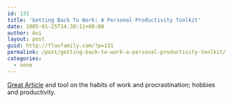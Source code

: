 ```yaml
---
id: 131
title: 'Getting Back To Work: A Personal Productivity Toolkit'
date: 2005-01-25T14:39:11+00:00
author: Avi
layout: post
guid: http://flaxfamily.com/?p=131
permalink: /post/getting-back-to-work-a-personal-productivity-toolkit/
categories:
  - none
---
```

[Great Article](http://www.marktaw.com/blog/GettingBackToWork.html) and tool on the habits of work and procrastination; hobbies and productivity.